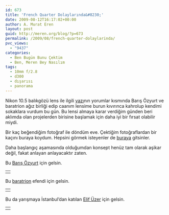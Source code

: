 ```yaml
---
id: 673
title: 'French Quarter Dolaylarında&#8230;'
date: 2009-08-12T16:17:02+00:00
author: A. Murat Eren
layout: post
guid: http://meren.org/blog/?p=673
permalink: /2009/08/french-quarter-dolaylarinda/
pvc_views:
  - "9437"
categories:
  - Ben Bugün Bunu Çektim
  - Ben, Meren Bey Nasılım
tags:
  - 10mm f/2.8
  - d300
  - dışarısı
  - panorama
---
```

Nikon 10.5 balıkgözü lens ile ilgili [yazı](http://meren.org/blog/2009/08/nikon-10-5mm-fisheye-lens/)nın yorumlar kısmında Barış Özyurt ve baratrion ağız birliği edip caanım lensime burun kıvırınca kahrolup kendimi sokaklara vurdum bu gün. Bu lensi almaya karar verdiğim günden beri aklımda olan projelerden birisine başlamak için daha iyi bir fırsat olabilir miydi.

Bir kaç beğendiğim fotoğraf ile döndüm eve. Çektiğim fotoğraflardan bir kaçını buraya koydum. Hepsini görmek isteyenler de [buraya](http://meren.org/2009/08/in-the-neighborhood-of-french-quarter/) gitsinler.

Daha başlangıç aşamasında olduğumdan konsept henüz tam olarak aşikar değil, fakat anlayan anlayacaktır zaten.

Bu [Barış Özyurt](http://www.tuxworkshop.com/blog/) için gelsin.

<table border="0" width="100%">
  <tr>
    <td align="center">
      <img src="http://lh5.ggpht.com/_x7Afx6WcB1c/SoMWCxxyeTI/AAAAAAAAGKk/j8gHqqddpW0/s800/7.jpg" alt="" />
    </td>
  </tr>
</table>

Bu [baratrion](http://baratrion.org) efendi için gelsin.

<table border="0" width="100%">
  <tr>
    <td align="center">
      <img src="http://lh6.ggpht.com/_x7Afx6WcB1c/SoMWGWhFPJI/AAAAAAAAGKo/oCJmY_3zj7E/s800/8.jpg" alt="" />
    </td>
  </tr>
</table>

Bu da yarışmaya İstanbul&#8217;dan katılan [Elif Üzer](http://nuzerel.blogspot.com/) için gelsin.

<table border="0" width="100%">
  <tr>
    <td align="center">
      <img src="http://lh3.ggpht.com/_x7Afx6WcB1c/SoMWGeMSxeI/AAAAAAAAGKs/3nN9AoVT2qs/s800/9.jpg" alt="" />
    </td>
  </tr>
</table>